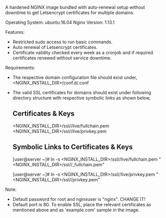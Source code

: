 
A hardened NGINX image bundled with auto-renewal setup without downtime to get Letsencrypt certificates for multiple domains.

Operating System: ubuntu:16.04
Nginx Version: 1.13.1

Features:
- Restricted sudo access to run basic commands.
- Auto renewal of Letsencrypt certificates.
- Certificate validity checked every week as a cronjob and if required certificates renewed without service downtime.


Requirements:
- The respective domain configuration file should exist under,
    <NGINX_INSTALL_DIR>/conf.d/<domainname>.conf

- The valid SSL certificates for domains should exist under following directory structure with respective symbolic links as shown below,

    Certificates & Keys
    ---------------------------------------------
    <NGINX_INSTALL_DIR>/ssl/<domainname>/live/fullchain.pem
    <NGINX_INSTALL_DIR>/ssl/<domainname>/live/privkey.pem

    Symbolic Links to Certificates & Keys
    ---------------------------------------------
    [user@server ~]# ln -s <NGINX_INSTALL_DIR>/ssl/<domainname>/live/fullchain.pem "<NGINX_INSTALL_DIR>/ssl/<domainname>/<domainname>_fullchain.pem"

    [user@server ~]# ln -s <NGINX_INSTALL_DIR>/ssl/<domainname>/live/privkey.pem "<NGINX_INSTALL_DIR>/ssl/<domainname>/<domainname>privkey.pem"


Note:
- Default password for root and nginxuser is "nginx". CHANGE IT!
- Default port is 80. To enable SSL, place the relevant certificates as mentioned above and as 'example.com' sample in the image.

